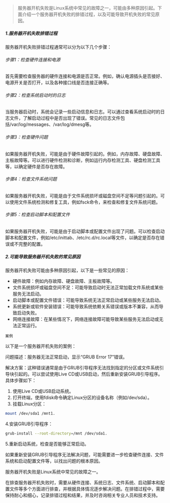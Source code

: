 > 服务器开机失败是Linux系统中常见的故障之一，可能由多种原因引起。下面介绍一个服务器开机失败的排错过程，以及可能导致开机失败的常见原因。

##### 1.服务器开机失败排错过程

服务器开机失败排错过程通常可以分为以下几个步骤：

###### 步骤1：检查硬件连接和电源

首先需要检查服务器的硬件连接和电源是否正常。例如，确认电源插头是否接好、电源开关是否打开，以及各种接口线是否连接正确等。

###### 步骤2：检查系统启动时的日志

当服务器启动时，系统会记录一些启动信息和日志。可以通过查看系统启动时的日志文件，了解启动过程中是否出现了错误。常见的日志文件包括/var/log/messages、/var/log/dmesg等。

###### 步骤3：检查硬件问题

如果服务器开机失败，可能是由于硬件故障引起的。例如，内存故障、硬盘故障、主板故障等。可以进行硬件检测和诊断，例如运行内存检测工具、硬盘检测工具等，以确定硬件是否存在故障。

###### 步骤4：检查文件系统问题

如果服务器开机失败，可能是由于文件系统损坏或磁盘空间不足等问题引起的。可以使用文件系统检测和修复工具，例如fsck命令，来检查和修复文件系统问题。

###### 步骤5：检查启动脚本和配置文件

如果服务器开机失败，可能是由于启动脚本或配置文件出现了问题。可以检查启动脚本和配置文件，例如/etc/inittab、/etc/rc.d/rc.local等文件，以确定是否存在错误或不完整的配置。

##### 2.可能导致服务器开机失败的常见原因

服务器开机失败可能由多种原因引起，以下是一些常见的原因：

- 硬件故障：例如内存故障、硬盘故障、主板故障等。
- 文件系统损坏或磁盘空间不足：可能导致启动时无法正常加载文件系统或某些服务无法启动。
- 启动脚本或配置文件错误：可能导致系统无法正常启动或某些服务无法启动。
- 系统更新或软件安装错误：可能导致系统依赖关系错误或版本不兼容，从而导致启动失败。
- 网络连接故障：在某些情况下，网络连接故障可能导致某些服务无法启动或无法正常运行。

`案例`

以下是一个服务器开机失败的案例：

问题描述：服务器无法正常启动，显示“GRUB Error 17”错误。

解决方案：这种错误通常是由于GRUB引导程序无法找到指定的分区或文件系统引导块引起的。可以尝试使用Live CD或USB启动，然后重新安装GRUB引导程序。具体步骤如下：

1. 使用Live CD或USB启动系统。
2. 打开终端，使用fdisk命令确定Linux分区的设备名称（例如/dev/sda）。
3. 挂载Linux分区：

```bash
mount /dev/sda1 /mnt1.
```

4.安装GRUB引导程序：

```bash
grub-install --root-directory=/mnt /dev/sda1.
```

5.重新启动系统，检查是否能够正常启动。

如果重新安装GRUB引导程序无法解决问题，可能需要进一步检查硬件连接、文件系统和启动配置文件等，以找出问题的根本原因。

服务器开机失败是Linux系统中常见的故障之一。

在排查服务器开机失败时，需要从硬件连接、系统日志、文件系统、启动脚本和配置文件等多个方面进行排查，并根据具体情况逐步解决问题。在排错过程中，需要保持耐心和细心，记录排错过程和结果，并及时咨询相关专业人员和技术支持。